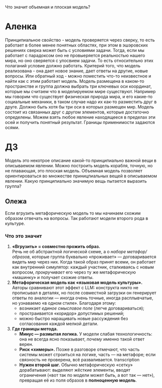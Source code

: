 Что значит объемная и плоская модель?
# Аленка
Принципиальное свойство - модель проверяется через сверку, то есть работает в более менее понятных областях, при этом в эшэровских решениях сверка может быть с условиями задачи. Тогда, если мы работает с парадоксом оно не провыеряется реальностью нашего мира, но оно сверяется с улосвием задачи. То есть относительно этих полаганий условие должно работать.
Критерий того, что модель реализована - она дает новое знание, дает ответы на другие, новые вопросы. Или обратный ход - можно поместить что-то неизвестное и найти как с этим работает модель.
Модель размещена в каком-то пространстве и группа должна выбрать три ключевых оси координат, которые мы считаем что в моделируемом мире существуют. Например мы говорим что существует физическая природа мира, и его какие-то социальные механики, в таком случае надо их как-то разместить друг в друге.
Должно быть хотя бы три оси в которых размещен мир.
Модель состоит из связанных друг с другом элементов, которые достаточно определены.
Можем взять любое явление находящееся в пределах эти осей и получить понятный результат.
Границы применимости задаются осями.

# ДЗ
Модель это некотрое описание какой-то принципиально важной вещи в описываемом явлении.
Можно построить модель корабля, точную, но не плавающая, это плоская модель. Объемная модель позволяет ориентироваться во множестве приницпиальных вещей в описываемом явлении. Какую принципиально значимую вещь пытается выразить группа?

## Олежа
Если вгрузить метафорическую модель то мы начинаем схожим образом отвечать на вопросы. Так работают модели второго рода в культуре.
### Что это значит
1. **«Вгрузить» = совместно прожить образ.**  
    Речь не об абстрактной логической схеме, а о _наборе метафор/образов_, которые группа буквально «проживает» — договаривается видеть мир через них. Когда такой образ принят всеми, он работает как внутренний симулятор: каждый участник, сталкиваясь с новым вопросом, _прокручивает_ его через ту же метафорическую «машинку» и получает схожие ответы.
2. **Метафорическая модель как «языковая модель культуры».**  
    Авторы сравнивают этот эффект с LLM: конструкта никто не прописывал в деталях, но после совместной загрузки он генерирует ответы по аналогии — иногда очень точные, иногда расплывчатые, но узнаваемо «в одном стиле». Благодаря этому:
    - возникает _единое смысловое поле_ (легче договариваться);
    - простраивается «коридор» допустимых решений;
    - можно быстро наращивать новые рассуждения без согласования каждой мелкой детали.
3. **Где границы метода.**
    - **Минус — размытая логика.** У модели слабая технологичность: она не всегда ясно показывает, _почему_ именно такой ответ верен.
    - **Риск «химеры».** Позже в разговоре отмечают, что часть системы может строиться на логике, часть — на метафоре; если связность не проверена, всё разваливается. transcription
    - **Нужен второй шаг.** Обычно метафорическую «сетку» дорабатывают: выделяют жёсткие элементы, вводят ограничения («вот так по модели может быть, а вот так — нет»), превращая её из поля образов в **полноценную модель**.